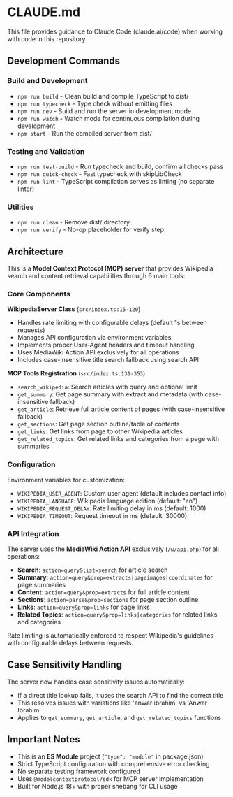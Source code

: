# CLAUDE.md

This file provides guidance to Claude Code (claude.ai/code) when working with code in this repository.

## Development Commands

### Build and Development
- `npm run build` - Clean build and compile TypeScript to dist/
- `npm run typecheck` - Type check without emitting files
- `npm run dev` - Build and run the server in development mode
- `npm run watch` - Watch mode for continuous compilation during development
- `npm start` - Run the compiled server from dist/

### Testing and Validation
- `npm run test-build` - Run typecheck and build, confirm all checks pass
- `npm run quick-check` - Fast typecheck with skipLibCheck
- `npm run lint` - TypeScript compilation serves as linting (no separate linter)

### Utilities
- `npm run clean` - Remove dist/ directory
- `npm run verify` - No-op placeholder for verify step

## Architecture

This is a **Model Context Protocol (MCP) server** that provides Wikipedia search and content retrieval capabilities through 6 main tools:

### Core Components

**WikipediaServer Class** (`src/index.ts:15-120`)
- Handles rate limiting with configurable delays (default 1s between requests)
- Manages API configuration via environment variables
- Implements proper User-Agent headers and timeout handling
- Uses MediaWiki Action API exclusively for all operations
- Includes case-insensitive title search fallback using search API

**MCP Tools Registration** (`src/index.ts:131-353`)
- `search_wikipedia`: Search articles with query and optional limit
- `get_summary`: Get page summary with extract and metadata (with case-insensitive fallback)
- `get_article`: Retrieve full article content of pages (with case-insensitive fallback)
- `get_sections`: Get page section outline/table of contents
- `get_links`: Get links from page to other Wikipedia articles  
- `get_related_topics`: Get related links and categories from a page with summaries

### Configuration

Environment variables for customization:
- `WIKIPEDIA_USER_AGENT`: Custom user agent (default includes contact info)
- `WIKIPEDIA_LANGUAGE`: Wikipedia language edition (default: "en")
- `WIKIPEDIA_REQUEST_DELAY`: Rate limiting delay in ms (default: 1000)
- `WIKIPEDIA_TIMEOUT`: Request timeout in ms (default: 30000)

### API Integration

The server uses the **MediaWiki Action API** exclusively (`/w/api.php`) for all operations:
- **Search**: `action=query&list=search` for article search
- **Summary**: `action=query&prop=extracts|pageimages|coordinates` for page summaries  
- **Content**: `action=query&prop=extracts` for full article content
- **Sections**: `action=parse&prop=sections` for page section outline
- **Links**: `action=query&prop=links` for page links
- **Related Topics**: `action=query&prop=links|categories` for related links and categories

Rate limiting is automatically enforced to respect Wikipedia's guidelines with configurable delays between requests.

## Case Sensitivity Handling

The server now handles case sensitivity issues automatically:
- If a direct title lookup fails, it uses the search API to find the correct title
- This resolves issues with variations like 'anwar ibrahim' vs 'Anwar Ibrahim'
- Applies to `get_summary`, `get_article`, and `get_related_topics` functions

## Important Notes

- This is an **ES Module** project (`"type": "module"` in package.json)
- Strict TypeScript configuration with comprehensive error checking
- No separate testing framework configured
- Uses `@modelcontextprotocol/sdk` for MCP server implementation
- Built for Node.js 18+ with proper shebang for CLI usage